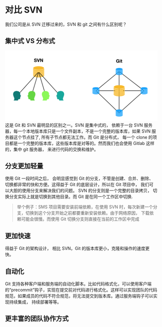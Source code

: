# 对比 SVN

我们公司是从 SVN 迁移过来的，SVN 和 git 之间有什么区别呢？

## 集中式 VS 分布式

![git vs svn](images/git_vs_svn.png)
这是 Git 和 SVN 最明显的区别之一。SVN 是集中式的， 依赖于一台 SVN 服务器，每一个本地版本库只是一个文件副本，不是一个完整的版本库，如果 SVN 服务器这个节点挂了, 所有子节点都无法工作。而 Git 是分布式， 每一个 clone 的项目都是一个完整的版本库，这些版本库是对等的。然而我们也会使用 Gitlab 这样的，集中
git 服务器， 来进行代码的交换和维护。

## 分支更加轻量

使用 Git 一段时间之后， 会明显感觉到 Git 的分支，不管是创建、合并、删除、切换都非常的快和方便。这得益于 Git 的底层设计，所以在 Git 项目中， 我们可以大胆的使用分支来解决我们的问题。
SVN 的分支则是一个完整的目录拷贝， 切换分支实际上就是切换到其他目录。而 Git 是在同一个工作区中切换.

> 举个例子：SMS 项目需要安装前端依赖，在使用 SVN 时，每次新建一个分支，切换到这个分支开始之前都要重新安装依赖。由于网络原因， 下载依赖可能会很慢。而使用 Git 切换分支则直接在当前的工作区中完成

## 更加快速

得益于 Git 的架构设计， 相比 SVN，Git 的版本库更小，克隆和操作的速度更快。

## 自动化

Git 支持各种客户端和服务端的自动化脚本。比如代码格式化，可以使用客户端的“precommit”钩子，实现在提交前对代码进行格式化。这样可以实现团队的代码规范，如果成员的代码不符合规范，将无法提交到版本库。通过服务端钩子可以实现持续集成， 持续部署等等。

## 更丰富的团队协作方式
